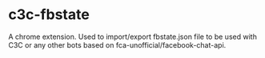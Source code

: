 # c3c-fbstate
A chrome extension. Used to import/export fbstate.json file to be used with C3C or any other bots based on fca-unofficial/facebook-chat-api.
